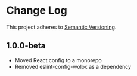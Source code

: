 # Change Log

This project adheres to [Semantic Versioning](http://semver.org/).

## 1.0.0-beta

* Moved React config to a monorepo
* Removed eslint-config-wolox as a dependency

